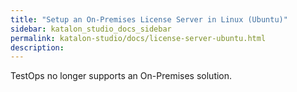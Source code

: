 ```yaml
---
title: "Setup an On-Premises License Server in Linux (Ubuntu)" 
sidebar: katalon_studio_docs_sidebar
permalink: katalon-studio/docs/license-server-ubuntu.html
description: 
---
```


TestOps no longer supports an On-Premises solution.